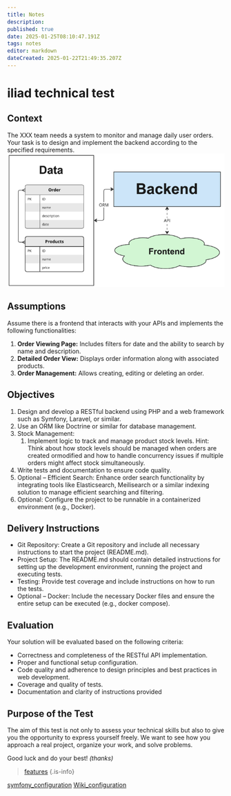 ```yaml
---
title: Notes
description: 
published: true
date: 2025-01-25T08:10:47.191Z
tags: notes
editor: markdown
dateCreated: 2025-01-22T21:49:35.207Z
---
```


# iliad technical test
## Context
The XXX team needs a system to monitor and manage daily user orders. Your task is to design and implement the backend according to the specified requirements.
![system-big-picture.png](/notes/system-big-picture.png)

## Assumptions
Assume there is a frontend that interacts with your APIs and implements the following functionalities:
1. **Order Viewing Page:** Includes filters for date and the ability to search by name and description.
2. **Detailed Order View:** Displays order information along with associated products.
3. **Order Management:** Allows creating, editing or deleting an order.

## Objectives
1. Design and develop a RESTful backend using PHP and a web framework such as Symfony, Laravel, or similar.
2. Use an ORM like Doctrine or similar for database management.
3. Stock Management:
	1. Implement logic to track and manage product stock levels.
  Hint: Think about how stock levels should be managed when orders are created ormodified and how to handle concurrency issues if multiple orders might affect stock simultaneously.
4. Write tests and documentation to ensure code quality.
5. Optional – Efficient Search: Enhance order search functionality by integrating tools like Elasticsearch, Meilisearch or a similar indexing solution to manage efficient searching and filtering.
6. Optional: Configure the project to be runnable in a containerized environment (e.g., Docker).

## Delivery Instructions
- Git Repository: Create a Git repository and include all necessary instructions to start the project (README.md).
- Project Setup: The README.md should contain detailed instructions for setting up the development environment, running the project and executing tests.
- Testing: Provide test coverage and include instructions on how to run the tests.
- Optional – Docker: Include the necessary Docker files and ensure the entire setup can be executed (e.g., docker compose).

## Evaluation
Your solution will be evaluated based on the following criteria:
- Correctness and completeness of the RESTful API implementation.
- Proper and functional setup configuration.
- Code quality and adherence to design principles and best practices in web development.
- Coverage and quality of tests.
- Documentation and clarity of instructions provided

## Purpose of the Test
The aim of this test is not only to assess your technical skills but also to give you the opportunity to express yourself freely. We want to see how you approach a real project, organize your work, and solve problems.

Good luck and do your best! *(thanks)*

> [features](/notes/features)
{.is-info}

[symfony_configuration](/notes/symfony_configuration)
[Wiki_configuration](/notes/Wiki_configuration)